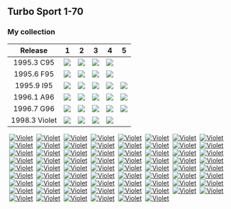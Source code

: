 ## Turbo Sport 1-70

### My collection

|    Release    |                                                       1                                                        |                                                       2                                                        |                                                       3                                                        |                                                       4                                                        |                                                       5                                                        |
|:-------------:|:--------------------------------------------------------------------------------------------------------------:|:--------------------------------------------------------------------------------------------------------------:|:--------------------------------------------------------------------------------------------------------------:|:--------------------------------------------------------------------------------------------------------------:|:--------------------------------------------------------------------------------------------------------------:|
|  1995.3 C95   |       [<img src='thumbnails/outer/1995_03{C_95}[4]/1.5.png'>](thumbnails/outer/1995_03{C_95}[4]/1.5.png)       |       [<img src='thumbnails/outer/1995_03{C_95}[4]/2.5.png'>](thumbnails/outer/1995_03{C_95}[4]/2.5.png)       |       [<img src='thumbnails/outer/1995_03{C_95}[4]/3.5.png'>](thumbnails/outer/1995_03{C_95}[4]/3.5.png)       |       [<img src='thumbnails/outer/1995_03{C_95}[4]/4.5.png'>](thumbnails/outer/1995_03{C_95}[4]/4.5.png)       |                                                                                                                |
|  1995.6 F95   |       [<img src='thumbnails/outer/1995_06{F_95}[4]/1.5.png'>](thumbnails/outer/1995_06{F_95}[4]/1.5.png)       | [<img src='thumbnails/outer/1995_06{F_95}[4]/../missed.png'>](thumbnails/outer/1995_06{F_95}[4]/../missed.png) | [<img src='thumbnails/outer/1995_06{F_95}[4]/../missed.png'>](thumbnails/outer/1995_06{F_95}[4]/../missed.png) | [<img src='thumbnails/outer/1995_06{F_95}[4]/../missed.png'>](thumbnails/outer/1995_06{F_95}[4]/../missed.png) |                                                                                                                |
|  1995.9 I95   | [<img src='thumbnails/outer/1995_09{I_95}[5]/../missed.png'>](thumbnails/outer/1995_09{I_95}[5]/../missed.png) |       [<img src='thumbnails/outer/1995_09{I_95}[5]/2.5.png'>](thumbnails/outer/1995_09{I_95}[5]/2.5.png)       | [<img src='thumbnails/outer/1995_09{I_95}[5]/../missed.png'>](thumbnails/outer/1995_09{I_95}[5]/../missed.png) |       [<img src='thumbnails/outer/1995_09{I_95}[5]/4.5.png'>](thumbnails/outer/1995_09{I_95}[5]/4.5.png)       | [<img src='thumbnails/outer/1995_09{I_95}[5]/../missed.png'>](thumbnails/outer/1995_09{I_95}[5]/../missed.png) |
|  1996.1 A96   |  [<img src='thumbnails/outer/1996_01{A96}[5]/../missed.png'>](thumbnails/outer/1996_01{A96}[5]/../missed.png)  |  [<img src='thumbnails/outer/1996_01{A96}[5]/../missed.png'>](thumbnails/outer/1996_01{A96}[5]/../missed.png)  |  [<img src='thumbnails/outer/1996_01{A96}[5]/../missed.png'>](thumbnails/outer/1996_01{A96}[5]/../missed.png)  |  [<img src='thumbnails/outer/1996_01{A96}[5]/../missed.png'>](thumbnails/outer/1996_01{A96}[5]/../missed.png)  |  [<img src='thumbnails/outer/1996_01{A96}[5]/../missed.png'>](thumbnails/outer/1996_01{A96}[5]/../missed.png)  |
|  1996.7 G96   |  [<img src='thumbnails/outer/1996_07{G96}[5]/../missed.png'>](thumbnails/outer/1996_07{G96}[5]/../missed.png)  |  [<img src='thumbnails/outer/1996_07{G96}[5]/../missed.png'>](thumbnails/outer/1996_07{G96}[5]/../missed.png)  |  [<img src='thumbnails/outer/1996_07{G96}[5]/../missed.png'>](thumbnails/outer/1996_07{G96}[5]/../missed.png)  |  [<img src='thumbnails/outer/1996_07{G96}[5]/../missed.png'>](thumbnails/outer/1996_07{G96}[5]/../missed.png)  |  [<img src='thumbnails/outer/1996_07{G96}[5]/../missed.png'>](thumbnails/outer/1996_07{G96}[5]/../missed.png)  |
| 1998.3 Violet |       [<img src='thumbnails/outer/1998_03[4]violet/1.5.png'>](thumbnails/outer/1998_03[4]violet/1.5.png)       |       [<img src='thumbnails/outer/1998_03[4]violet/2.5.png'>](thumbnails/outer/1998_03[4]violet/2.5.png)       |       [<img src='thumbnails/outer/1998_03[4]violet/3.5.png'>](thumbnails/outer/1998_03[4]violet/3.5.png)       |       [<img src='thumbnails/outer/1998_03[4]violet/4.5.png'>](thumbnails/outer/1998_03[4]violet/4.5.png)       |                                                                                                                |

<span style="display: inline-block;">
	<a href='thumbnails/inner/1.5.png' title=''><img src='thumbnails/inner/1.5.png' alt=''></a>
	<a href='thumbnails/inner/1.violet.3.png' title='Violet'><img src='thumbnails/inner/1.violet.3.png' alt='Violet'></a>
</span>
<span style="display: inline-block;">
	<a href='thumbnails/inner/2.5.png' title=''><img src='thumbnails/inner/2.5.png' alt=''></a>
	<a href='thumbnails/inner/missed.png' title='Violet'><img src='thumbnails/inner/missed.png' alt='Violet'></a>
</span>
<span style="display: inline-block;">
	<a href='thumbnails/inner/3.5.png' title=''><img src='thumbnails/inner/3.5.png' alt=''></a>
	<a href='thumbnails/inner/missed.png' title='Violet'><img src='thumbnails/inner/missed.png' alt='Violet'></a>
</span>
<span style="display: inline-block;">
	<a href='thumbnails/inner/4.5.png' title=''><img src='thumbnails/inner/4.5.png' alt=''></a>
	<a href='thumbnails/inner/missed.png' title='Violet'><img src='thumbnails/inner/missed.png' alt='Violet'></a>
</span>
<span style="display: inline-block;">
	<a href='thumbnails/inner/5.5.png' title=''><img src='thumbnails/inner/5.5.png' alt=''></a>
	<a href='thumbnails/inner/missed.png' title='Violet'><img src='thumbnails/inner/missed.png' alt='Violet'></a>
</span>
<span style="display: inline-block;">
	<a href='thumbnails/inner/6.5.png' title=''><img src='thumbnails/inner/6.5.png' alt=''></a>
	<a href='thumbnails/inner/missed.png' title='Violet'><img src='thumbnails/inner/missed.png' alt='Violet'></a>
</span>
<span style="display: inline-block;">
	<a href='thumbnails/inner/7.4.png' title=''><img src='thumbnails/inner/7.4.png' alt=''></a>
	<a href='thumbnails/inner/missed.png' title='Violet'><img src='thumbnails/inner/missed.png' alt='Violet'></a>
</span>
<span style="display: inline-block;">
	<a href='thumbnails/inner/8.5.png' title=''><img src='thumbnails/inner/8.5.png' alt=''></a>
	<a href='thumbnails/inner/missed.png' title='Violet'><img src='thumbnails/inner/missed.png' alt='Violet'></a>
</span>
<span style="display: inline-block;">
	<a href='thumbnails/inner/9.4.png' title=''><img src='thumbnails/inner/9.4.png' alt=''></a>
	<a href='thumbnails/inner/missed.png' title='Violet'><img src='thumbnails/inner/missed.png' alt='Violet'></a>
</span>
<span style="display: inline-block;">
	<a href='thumbnails/inner/10.5.png' title=''><img src='thumbnails/inner/10.5.png' alt=''></a>
	<a href='thumbnails/inner/missed.png' title='Violet'><img src='thumbnails/inner/missed.png' alt='Violet'></a>
</span>
<span style="display: inline-block;">
	<a href='thumbnails/inner/11.5.png' title=''><img src='thumbnails/inner/11.5.png' alt=''></a>
	<a href='thumbnails/inner/11.violet.4.png' title='Violet'><img src='thumbnails/inner/11.violet.4.png' alt='Violet'></a>
</span>
<span style="display: inline-block;">
	<a href='thumbnails/inner/12.5.png' title=''><img src='thumbnails/inner/12.5.png' alt=''></a>
	<a href='thumbnails/inner/12.violet.3.png' title='Violet'><img src='thumbnails/inner/12.violet.3.png' alt='Violet'></a>
</span>
<span style="display: inline-block;">
	<a href='thumbnails/inner/13.4.png' title=''><img src='thumbnails/inner/13.4.png' alt=''></a>
	<a href='thumbnails/inner/missed.png' title='Violet'><img src='thumbnails/inner/missed.png' alt='Violet'></a>
</span>
<span style="display: inline-block;">
	<a href='thumbnails/inner/14.5.png' title=''><img src='thumbnails/inner/14.5.png' alt=''></a>
	<a href='thumbnails/inner/missed.png' title='Violet'><img src='thumbnails/inner/missed.png' alt='Violet'></a>
</span>
<span style="display: inline-block;">
	<a href='thumbnails/inner/15.5.png' title=''><img src='thumbnails/inner/15.5.png' alt=''></a>
	<a href='thumbnails/inner/15.violet.3.png' title='Violet'><img src='thumbnails/inner/15.violet.3.png' alt='Violet'></a>
</span>
<span style="display: inline-block;">
	<a href='thumbnails/inner/16.5.png' title=''><img src='thumbnails/inner/16.5.png' alt=''></a>
	<a href='thumbnails/inner/missed.png' title='Violet'><img src='thumbnails/inner/missed.png' alt='Violet'></a>
</span>
<span style="display: inline-block;">
	<a href='thumbnails/inner/17.4.png' title=''><img src='thumbnails/inner/17.4.png' alt=''></a>
	<a href='thumbnails/inner/missed.png' title='Violet'><img src='thumbnails/inner/missed.png' alt='Violet'></a>
</span>
<span style="display: inline-block;">
	<a href='thumbnails/inner/18.5.png' title=''><img src='thumbnails/inner/18.5.png' alt=''></a>
	<a href='thumbnails/inner/missed.png' title='Violet'><img src='thumbnails/inner/missed.png' alt='Violet'></a>
</span>
<span style="display: inline-block;">
	<a href='thumbnails/inner/19.5.png' title=''><img src='thumbnails/inner/19.5.png' alt=''></a>
	<a href='thumbnails/inner/19.violet.2.png' title='Violet'><img src='thumbnails/inner/19.violet.2.png' alt='Violet'></a>
</span>
<span style="display: inline-block;">
	<a href='thumbnails/inner/20.5.png' title=''><img src='thumbnails/inner/20.5.png' alt=''></a>
	<a href='thumbnails/inner/20.violet.3.png' title='Violet'><img src='thumbnails/inner/20.violet.3.png' alt='Violet'></a>
</span>
<span style="display: inline-block;">
	<a href='thumbnails/inner/21.5.png' title=''><img src='thumbnails/inner/21.5.png' alt=''></a>
	<a href='thumbnails/inner/21.violet.4.png' title='Violet'><img src='thumbnails/inner/21.violet.4.png' alt='Violet'></a>
</span>
<span style="display: inline-block;">
	<a href='thumbnails/inner/22.5.png' title=''><img src='thumbnails/inner/22.5.png' alt=''></a>
	<a href='thumbnails/inner/22.violet.4.png' title='Violet'><img src='thumbnails/inner/22.violet.4.png' alt='Violet'></a>
</span>
<span style="display: inline-block;">
	<a href='thumbnails/inner/23.4.png' title=''><img src='thumbnails/inner/23.4.png' alt=''></a>
	<a href='thumbnails/inner/missed.png' title='Violet'><img src='thumbnails/inner/missed.png' alt='Violet'></a>
</span>
<span style="display: inline-block;">
	<a href='thumbnails/inner/24.5.png' title=''><img src='thumbnails/inner/24.5.png' alt=''></a>
	<a href='thumbnails/inner/missed.png' title='Violet'><img src='thumbnails/inner/missed.png' alt='Violet'></a>
</span>
<span style="display: inline-block;">
	<a href='thumbnails/inner/25.5.png' title=''><img src='thumbnails/inner/25.5.png' alt=''></a>
	<a href='thumbnails/inner/25.violet.3.png' title='Violet'><img src='thumbnails/inner/25.violet.3.png' alt='Violet'></a>
</span>
<span style="display: inline-block;">
	<a href='thumbnails/inner/26.5.png' title=''><img src='thumbnails/inner/26.5.png' alt=''></a>
	<a href='thumbnails/inner/missed.png' title='Violet'><img src='thumbnails/inner/missed.png' alt='Violet'></a>
</span>
<span style="display: inline-block;">
	<a href='thumbnails/inner/27.5.png' title=''><img src='thumbnails/inner/27.5.png' alt=''></a>
	<a href='thumbnails/inner/missed.png' title='Violet'><img src='thumbnails/inner/missed.png' alt='Violet'></a>
</span>
<span style="display: inline-block;">
	<a href='thumbnails/inner/28.5.png' title=''><img src='thumbnails/inner/28.5.png' alt=''></a>
	<a href='thumbnails/inner/missed.png' title='Violet'><img src='thumbnails/inner/missed.png' alt='Violet'></a>
</span>
<span style="display: inline-block;">
	<a href='thumbnails/inner/29.5.png' title=''><img src='thumbnails/inner/29.5.png' alt=''></a>
	<a href='thumbnails/inner/missed.png' title='Violet'><img src='thumbnails/inner/missed.png' alt='Violet'></a>
</span>
<span style="display: inline-block;">
	<a href='thumbnails/inner/30.5.png' title=''><img src='thumbnails/inner/30.5.png' alt=''></a>
	<a href='thumbnails/inner/missed.png' title='Violet'><img src='thumbnails/inner/missed.png' alt='Violet'></a>
</span>
<span style="display: inline-block;">
	<a href='thumbnails/inner/31.5.png' title=''><img src='thumbnails/inner/31.5.png' alt=''></a>
	<a href='thumbnails/inner/31.violet.4.png' title='Violet'><img src='thumbnails/inner/31.violet.4.png' alt='Violet'></a>
</span>
<span style="display: inline-block;">
	<a href='thumbnails/inner/32.4.png' title=''><img src='thumbnails/inner/32.4.png' alt=''></a>
	<a href='thumbnails/inner/32.violet.4.png' title='Violet'><img src='thumbnails/inner/32.violet.4.png' alt='Violet'></a>
</span>
<span style="display: inline-block;">
	<a href='thumbnails/inner/33.5.png' title=''><img src='thumbnails/inner/33.5.png' alt=''></a>
	<a href='thumbnails/inner/missed.png' title='Violet'><img src='thumbnails/inner/missed.png' alt='Violet'></a>
</span>
<span style="display: inline-block;">
	<a href='thumbnails/inner/34.5.png' title=''><img src='thumbnails/inner/34.5.png' alt=''></a>
	<a href='thumbnails/inner/missed.png' title='Violet'><img src='thumbnails/inner/missed.png' alt='Violet'></a>
</span>
<span style="display: inline-block;">
	<a href='thumbnails/inner/35.5.png' title=''><img src='thumbnails/inner/35.5.png' alt=''></a>
	<a href='thumbnails/inner/missed.png' title='Violet'><img src='thumbnails/inner/missed.png' alt='Violet'></a>
</span>
<span style="display: inline-block;">
	<a href='thumbnails/inner/36.4.png' title=''><img src='thumbnails/inner/36.4.png' alt=''></a>
	<a href='thumbnails/inner/missed.png' title='Violet'><img src='thumbnails/inner/missed.png' alt='Violet'></a>
</span>
<span style="display: inline-block;">
	<a href='thumbnails/inner/37.4.png' title=''><img src='thumbnails/inner/37.4.png' alt=''></a>
	<a href='thumbnails/inner/missed.png' title='Violet'><img src='thumbnails/inner/missed.png' alt='Violet'></a>
</span>
<span style="display: inline-block;">
	<a href='thumbnails/inner/38.5.png' title=''><img src='thumbnails/inner/38.5.png' alt=''></a>
	<a href='thumbnails/inner/missed.png' title='Violet'><img src='thumbnails/inner/missed.png' alt='Violet'></a>
</span>
<span style="display: inline-block;">
	<a href='thumbnails/inner/39.5.png' title=''><img src='thumbnails/inner/39.5.png' alt=''></a>
	<a href='thumbnails/inner/missed.png' title='Violet'><img src='thumbnails/inner/missed.png' alt='Violet'></a>
</span>
<span style="display: inline-block;">
	<a href='thumbnails/inner/40.5.png' title=''><img src='thumbnails/inner/40.5.png' alt=''></a>
	<a href='thumbnails/inner/missed.png' title='Violet'><img src='thumbnails/inner/missed.png' alt='Violet'></a>
</span>
<span style="display: inline-block;">
	<a href='thumbnails/inner/41.5.png' title=''><img src='thumbnails/inner/41.5.png' alt=''></a>
	<a href='thumbnails/inner/missed.png' title='Violet'><img src='thumbnails/inner/missed.png' alt='Violet'></a>
</span>
<span style="display: inline-block;">
	<a href='thumbnails/inner/42.5.png' title=''><img src='thumbnails/inner/42.5.png' alt=''></a>
	<a href='thumbnails/inner/42.violet.3.png' title='Violet'><img src='thumbnails/inner/42.violet.3.png' alt='Violet'></a>
</span>
<span style="display: inline-block;">
	<a href='thumbnails/inner/43.5.png' title=''><img src='thumbnails/inner/43.5.png' alt=''></a>
	<a href='thumbnails/inner/missed.png' title='Violet'><img src='thumbnails/inner/missed.png' alt='Violet'></a>
</span>
<span style="display: inline-block;">
	<a href='thumbnails/inner/44.5.png' title=''><img src='thumbnails/inner/44.5.png' alt=''></a>
	<a href='thumbnails/inner/missed.png' title='Violet'><img src='thumbnails/inner/missed.png' alt='Violet'></a>
</span>
<span style="display: inline-block;">
	<a href='thumbnails/inner/45.5.png' title=''><img src='thumbnails/inner/45.5.png' alt=''></a>
	<a href='thumbnails/inner/missed.png' title='Violet'><img src='thumbnails/inner/missed.png' alt='Violet'></a>
</span>
<span style="display: inline-block;">
	<a href='thumbnails/inner/46.5.png' title=''><img src='thumbnails/inner/46.5.png' alt=''></a>
	<a href='thumbnails/inner/missed.png' title='Violet'><img src='thumbnails/inner/missed.png' alt='Violet'></a>
</span>
<span style="display: inline-block;">
	<a href='thumbnails/inner/47.5.png' title=''><img src='thumbnails/inner/47.5.png' alt=''></a>
	<a href='thumbnails/inner/47.violet.2.png' title='Violet'><img src='thumbnails/inner/47.violet.2.png' alt='Violet'></a>
</span>
<span style="display: inline-block;">
	<a href='thumbnails/inner/48.5.png' title=''><img src='thumbnails/inner/48.5.png' alt=''></a>
	<a href='thumbnails/inner/missed.png' title='Violet'><img src='thumbnails/inner/missed.png' alt='Violet'></a>
</span>
<span style="display: inline-block;">
	<a href='thumbnails/inner/49.4.png' title=''><img src='thumbnails/inner/49.4.png' alt=''></a>
	<a href='thumbnails/inner/missed.png' title='Violet'><img src='thumbnails/inner/missed.png' alt='Violet'></a>
</span>
<span style="display: inline-block;">
	<a href='thumbnails/inner/50.5.png' title=''><img src='thumbnails/inner/50.5.png' alt=''></a>
	<a href='thumbnails/inner/missed.png' title='Violet'><img src='thumbnails/inner/missed.png' alt='Violet'></a>
</span>
<span style="display: inline-block;">
	<a href='thumbnails/inner/51.5.png' title=''><img src='thumbnails/inner/51.5.png' alt=''></a>
	<a href='thumbnails/inner/51.violet.4.png' title='Violet'><img src='thumbnails/inner/51.violet.4.png' alt='Violet'></a>
</span>
<span style="display: inline-block;">
	<a href='thumbnails/inner/52.5.png' title=''><img src='thumbnails/inner/52.5.png' alt=''></a>
	<a href='thumbnails/inner/missed.png' title='Violet'><img src='thumbnails/inner/missed.png' alt='Violet'></a>
</span>
<span style="display: inline-block;">
	<a href='thumbnails/inner/53.5.png' title=''><img src='thumbnails/inner/53.5.png' alt=''></a>
	<a href='thumbnails/inner/missed.png' title='Violet'><img src='thumbnails/inner/missed.png' alt='Violet'></a>
</span>
<span style="display: inline-block;">
	<a href='thumbnails/inner/54.5.png' title=''><img src='thumbnails/inner/54.5.png' alt=''></a>
	<a href='thumbnails/inner/missed.png' title='Violet'><img src='thumbnails/inner/missed.png' alt='Violet'></a>
</span>
<span style="display: inline-block;">
	<a href='thumbnails/inner/55.5.png' title=''><img src='thumbnails/inner/55.5.png' alt=''></a>
	<a href='thumbnails/inner/55.violet.3.png' title='Violet'><img src='thumbnails/inner/55.violet.3.png' alt='Violet'></a>
</span>
<span style="display: inline-block;">
	<a href='thumbnails/inner/56.5.png' title=''><img src='thumbnails/inner/56.5.png' alt=''></a>
	<a href='thumbnails/inner/missed.png' title='Violet'><img src='thumbnails/inner/missed.png' alt='Violet'></a>
</span>
<span style="display: inline-block;">
	<a href='thumbnails/inner/57.4.png' title=''><img src='thumbnails/inner/57.4.png' alt=''></a>
	<a href='thumbnails/inner/missed.png' title='Violet'><img src='thumbnails/inner/missed.png' alt='Violet'></a>
</span>
<span style="display: inline-block;">
	<a href='thumbnails/inner/58.5.png' title=''><img src='thumbnails/inner/58.5.png' alt=''></a>
	<a href='thumbnails/inner/missed.png' title='Violet'><img src='thumbnails/inner/missed.png' alt='Violet'></a>
</span>
<span style="display: inline-block;">
	<a href='thumbnails/inner/59.5.png' title=''><img src='thumbnails/inner/59.5.png' alt=''></a>
	<a href='thumbnails/inner/missed.png' title='Violet'><img src='thumbnails/inner/missed.png' alt='Violet'></a>
</span>
<span style="display: inline-block;">
	<a href='thumbnails/inner/60.5.png' title=''><img src='thumbnails/inner/60.5.png' alt=''></a>
	<a href='thumbnails/inner/missed.png' title='Violet'><img src='thumbnails/inner/missed.png' alt='Violet'></a>
</span>
<span style="display: inline-block;">
	<a href='thumbnails/inner/61.4.png' title=''><img src='thumbnails/inner/61.4.png' alt=''></a>
	<a href='thumbnails/inner/61.violet.4.png' title='Violet'><img src='thumbnails/inner/61.violet.4.png' alt='Violet'></a>
</span>
<span style="display: inline-block;">
	<a href='thumbnails/inner/62.5.png' title=''><img src='thumbnails/inner/62.5.png' alt=''></a>
	<a href='thumbnails/inner/62.violet.5.png' title='Violet'><img src='thumbnails/inner/62.violet.5.png' alt='Violet'></a>
</span>
<span style="display: inline-block;">
	<a href='thumbnails/inner/63.4.png' title=''><img src='thumbnails/inner/63.4.png' alt=''></a>
	<a href='thumbnails/inner/63.violet.3.png' title='Violet'><img src='thumbnails/inner/63.violet.3.png' alt='Violet'></a>
</span>
<span style="display: inline-block;">
	<a href='thumbnails/inner/64.5.png' title=''><img src='thumbnails/inner/64.5.png' alt=''></a>
	<a href='thumbnails/inner/missed.png' title='Violet'><img src='thumbnails/inner/missed.png' alt='Violet'></a>
</span>
<span style="display: inline-block;">
	<a href='thumbnails/inner/65.5.png' title=''><img src='thumbnails/inner/65.5.png' alt=''></a>
	<a href='thumbnails/inner/missed.png' title='Violet'><img src='thumbnails/inner/missed.png' alt='Violet'></a>
</span>
<span style="display: inline-block;">
	<a href='thumbnails/inner/66.3.png' title=''><img src='thumbnails/inner/66.3.png' alt=''></a>
	<a href='thumbnails/inner/missed.png' title='Violet'><img src='thumbnails/inner/missed.png' alt='Violet'></a>
</span>
<span style="display: inline-block;">
	<a href='thumbnails/inner/67.5.png' title=''><img src='thumbnails/inner/67.5.png' alt=''></a>
	<a href='thumbnails/inner/missed.png' title='Violet'><img src='thumbnails/inner/missed.png' alt='Violet'></a>
</span>
<span style="display: inline-block;">
	<a href='thumbnails/inner/68.5.png' title=''><img src='thumbnails/inner/68.5.png' alt=''></a>
	<a href='thumbnails/inner/missed.png' title='Violet'><img src='thumbnails/inner/missed.png' alt='Violet'></a>
</span>
<span style="display: inline-block;">
	<a href='thumbnails/inner/69.5.png' title=''><img src='thumbnails/inner/69.5.png' alt=''></a>
	<a href='thumbnails/inner/missed.png' title='Violet'><img src='thumbnails/inner/missed.png' alt='Violet'></a>
</span>
<span style="display: inline-block;">
	<a href='thumbnails/inner/70.5.png' title=''><img src='thumbnails/inner/70.5.png' alt=''></a>
	<a href='thumbnails/inner/missed.png' title='Violet'><img src='thumbnails/inner/missed.png' alt='Violet'></a>
</span>

